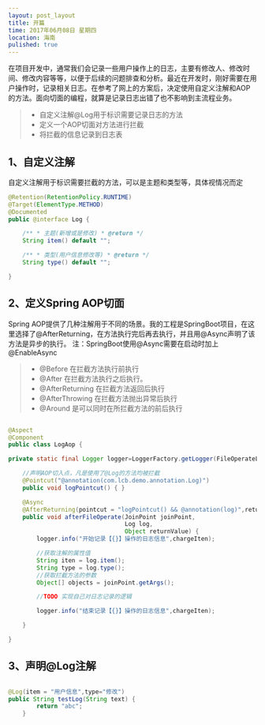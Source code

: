 ```yaml
---
layout: post_layout
title: 开篇
time: 2017年06月08日 星期四
location: 海南
pulished: true
---
```


在项目开发中，通常我们会记录一些用户操作上的日志，主要有修改人、修改时间、修改内容等等，以便于后续的问题排查和分析。最近在开发时，刚好需要在用户操作时，记录相关日志。在参考了网上的方案后，决定使用自定义注解和AOP的方法。面向切面的编程，就算是记录日志出错了也不影响到主流程业务。

> * 自定义注解@Log用于标识需要记录日志的方法
> * 定义一个AOP切面对方法进行拦截
> * 将拦截的信息记录到日志表



## 1、自定义注解

自定义注解用于标识需要拦截的方法，可以是主题和类型等，具体视情况而定

```java
@Retention(RetentionPolicy.RUNTIME)
@Target(ElementType.METHOD)
@Documented
public @interface Log {

    /** * 主题(新增或是修改) * @return */
    String item() default "";

    /** * 类型(用户信息修改等) * @return */
    String type() default "";

}
```

## 2、定义Spring AOP切面
Spring AOP提供了几种注解用于不同的场景。我的工程是SpringBoot项目，在这里选择了@AfterReturning，在方法执行完后再去执行，并且用@Async声明了该方法是异步的执行。
注：SpringBoot使用@Async需要在启动时加上@EnableAsync
> * @Before 在拦截方法执行前执行
> * @After 在拦截方法执行之后执行。
> * @AfterReturning 在拦截方法返回后执行
> * @AfterThrowing 在拦截方法抛出异常后执行
> * @Around 是可以同时在所拦截方法的前后执行

```java

@Aspect
@Component
public class LogAop {

private static final Logger logger=LoggerFactory.getLogger(FileOperateLogAop.class);

    //声明AOP切入点，凡是使用了@Log的方法均被拦截
    @Pointcut("@annotation(com.lcb.demo.annotation.Log)")
    public void logPointcut() { }

    @Async
    @AfterReturning(pointcut = "logPointcut() && @annotation(log)",returning = "returnValue")
    public void afterFileOperate(JoinPoint joinPoint,
                                 Log log,
                                 Object returnValue) {
        logger.info("开始记录【{}】操作的日志信息",chargeIten);

        //获取注解的属性值
        String iten = log.item();
        String type = log.type();
        //获取拦截方法的参数
        Object[] objects = joinPoint.getArgs();

        //TODO 实现自己对日志记录的逻辑

        logger.info("结束记录【{}】操作的日志信息",chargeIten);

    }

}

```

## 3、声明@Log注解

```java

@Log(item = "用户信息",type="修改")
public String testLog(String text) {
        return "abc";
    }

```

